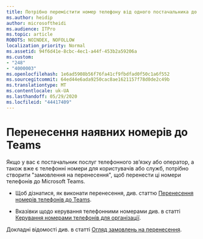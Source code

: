 ```yaml
---
title: Потрібно перемістити номер телефону від одного постачальника до корпорації Майкрософт?
ms.author: heidip
author: microsoftheidi
ms.audience: ITPro
ms.topic: article
ROBOTS: NOINDEX, NOFOLLOW
localization_priority: Normal
ms.assetid: 94f6d41e-8cbc-4ec1-a44f-453b2a59206a
ms.custom:
- "248"
- "4000003"
ms.openlocfilehash: 1e6ad5908b56f76fa41cf9fbdfad0f50c1a6f552
ms.sourcegitcommit: 64ed44e6ada9250cac8ae1621157f78d0de2c49b
ms.translationtype: MT
ms.contentlocale: uk-UA
ms.lasthandoff: 05/29/2020
ms.locfileid: "44417409"
---
```

# <a name="port-existing-numbers-to-teams"></a>Перенесення наявних номерів до Teams

Якщо у вас є постачальник послуг телефонного зв’язку або оператор, а також вже є телефонні номери для користувачів або служб, потрібно створити "замовлення на перенесення", щоб перенести ці номери телефонів до Microsoft Teams.

- Щоб дізнатися, як виконати перенесення, див. статтю [Перенесення номерів телефонів до Teams](https://docs.microsoft.com/microsoftteams/phone-number-calling-plans/transfer-phone-numbers-to-teams). 

- Вказівки щодо керування телефонними номерами див. в статті [Керування номерами телефонів для організації](https://docs.microsoft.com/microsoftteams/manage-phone-numbers-for-your-organization/manage-phone-numbers-for-your-organization). 

Докладні відомості див. в статті [Огляд замовлень на перенесення](https://docs.microsoft.com/MicrosoftTeams/phone-number-calling-plans/port-order-overview).  